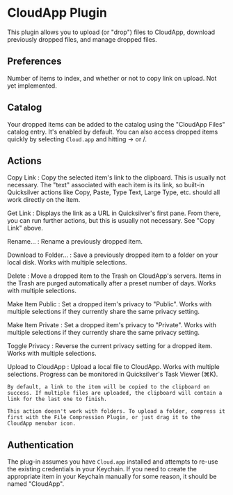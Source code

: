 # CloudApp Plugin #

This plugin allows you to upload (or "drop") files to CloudApp, download previously dropped files, and manage dropped files.

## Preferences ##

Number of items to index, and whether or not to copy link on upload. Not yet implemented.

## Catalog ##

Your dropped items can be added to the catalog using the "CloudApp Files" catalog entry. It's enabled by default. You can also access dropped items quickly by selecting `Cloud.app` and hitting → or /.

## Actions ##

Copy Link
  : Copy the selected item's link to the clipboard. This is usually not necessary. The "text" associated with each item is its link, so built-in Quicksilver actions like Copy, Paste, Type Text, Large Type, etc. should all work directly on the item.

Get Link
  : Displays the link as a URL in Quicksilver's first pane. From there, you can run further actions, but this is usually not necessary. See "Copy Link" above.

Rename…
  : Rename a previously dropped item.

Download to Folder…
  : Save a previously dropped item to a folder on your local disk. Works with multiple selections.

Delete
  : Move a dropped item to the Trash on CloudApp's servers. Items in the Trash are purged automatically after a preset number of days. Works with multiple selections.

Make Item Public
  : Set a dropped item's privacy to "Public". Works with multiple selections if they currently share the same privacy setting.

Make Item Private
  : Set a dropped item's privacy to "Private". Works with multiple selections if they currently share the same privacy setting.

Toggle Privacy
  : Reverse the current privacy setting for a dropped item. Works with multiple selections.

Upload to CloudApp
  : Upload a local file to CloudApp. Works with multiple selections. Progress can be monitored in Quicksilver's Task Viewer (⌘K).
    
    By default, a link to the item will be copied to the clipboard on success. If multiple files are uploaded, the clipboard will contain a link for the last one to finish.
    
    This action doesn't work with folders. To upload a folder, compress it first with the File Compression Plugin, or just drag it to the CloudApp menubar icon.

## Authentication ##

The plug-in assumes you have `Cloud.app` installed and attempts to re-use the existing credentials in your Keychain. If you need to create the appropriate item in your Keychain manually for some reason, it should be named "CloudApp".
